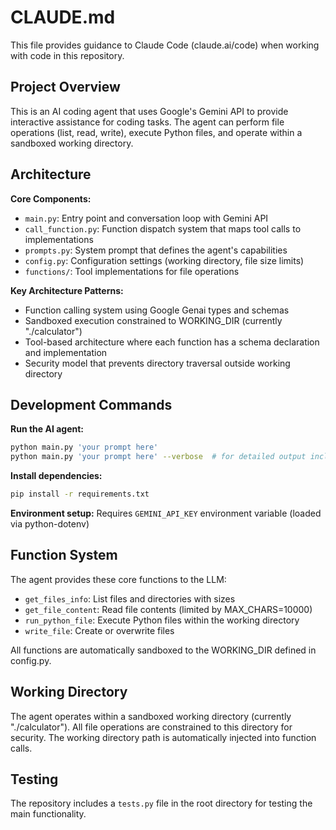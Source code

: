 # CLAUDE.md

This file provides guidance to Claude Code (claude.ai/code) when working with code in this repository.

## Project Overview

This is an AI coding agent that uses Google's Gemini API to provide interactive assistance for coding tasks. The agent can perform file operations (list, read, write), execute Python files, and operate within a sandboxed working directory.

## Architecture

**Core Components:**
- `main.py`: Entry point and conversation loop with Gemini API
- `call_function.py`: Function dispatch system that maps tool calls to implementations
- `prompts.py`: System prompt that defines the agent's capabilities
- `config.py`: Configuration settings (working directory, file size limits)
- `functions/`: Tool implementations for file operations

**Key Architecture Patterns:**
- Function calling system using Google Genai types and schemas
- Sandboxed execution constrained to WORKING_DIR (currently "./calculator")
- Tool-based architecture where each function has a schema declaration and implementation
- Security model that prevents directory traversal outside working directory

## Development Commands

**Run the AI agent:**
```bash
python main.py 'your prompt here'
python main.py 'your prompt here' --verbose  # for detailed output including token counts
```

**Install dependencies:**
```bash
pip install -r requirements.txt
```

**Environment setup:**
Requires `GEMINI_API_KEY` environment variable (loaded via python-dotenv)

## Function System

The agent provides these core functions to the LLM:
- `get_files_info`: List files and directories with sizes
- `get_file_content`: Read file contents (limited by MAX_CHARS=10000)
- `run_python_file`: Execute Python files within the working directory
- `write_file`: Create or overwrite files

All functions are automatically sandboxed to the WORKING_DIR defined in config.py.

## Working Directory

The agent operates within a sandboxed working directory (currently "./calculator"). All file operations are constrained to this directory for security. The working directory path is automatically injected into function calls.

## Testing

The repository includes a `tests.py` file in the root directory for testing the main functionality.